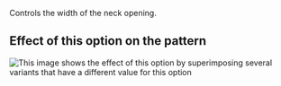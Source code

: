 Controls the width of the neck opening.

## Effect of this option on the pattern

![This image shows the effect of this option by superimposing several variants that have a different value for this option](teagan\_necklinewidth\_sample.svg "Effect of this option on the pattern")
